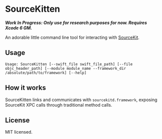 # SourceKitten

***Work In Progress: Only use for research purposes for now. Requires Xcode 6 GM.***

An adorable little command line tool for interacting with [SourceKit][uncovering-sourcekit].

## Usage

```
Usage: SourceKitten [--swift_file swift_file_path] [--file objc_header_path] [--module module_name --framework_dir /absolute/path/to/framework] [--help]
```

## How it works

SourceKitten links and communicates with `sourcekitd.framework`, exposing SourceKit XPC calls through traditional method calls.

## License

MIT licensed.

[uncovering-sourcekit]: http://jpsim.com/uncovering-sourcekit
